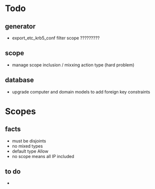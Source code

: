 # Todo

## generator
* export_etc_krb5_conf filter scope ?????????

## scope
* manage scope inclusion / mixxing action type (hard problem)
## database
* upgrade computer and domain models to add foreign key constraints


# Scopes
## facts 
* must be disjoints 
* no mixed types
* default type Allow
* no scope means all IP included

## to do
* 
